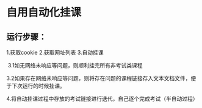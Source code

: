 # 自用自动化挂课

## 运行步骤：

1.获取cookie
2.获取网址列表
3.自动挂课

​	3.1如无网络未响应等问题，则顺利挂完所有非考试类课程

​	3.2如果存在网络未响应等问题，则将存在问题的课程链接存入文本文档文件，便于下次运行的时候挂课。

4.将自动挂课过程中存放的考试链接进行迭代，自己逐个完成考试（半自动过程）
